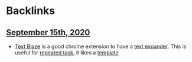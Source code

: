 
# Backlinks
## [September 15th, 2020](<September 15th, 2020.md>)
- [Text Blaze](<Text Blaze.md>) is a good chrome extension to have a [text expander](<text expander.md>). This is useful for [repeated task](<repeated task.md>), it likes a [template](<template.md>)

